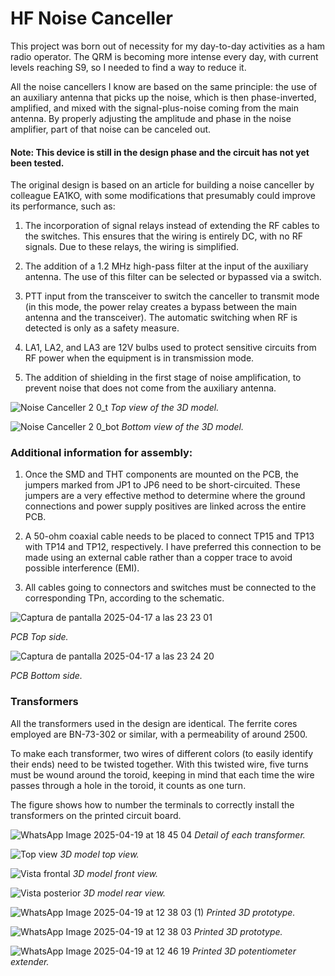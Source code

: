 # HF Noise Canceller

This project was born out of necessity for my day-to-day activities as a ham radio operator. The QRM is becoming more intense every day, with current levels reaching S9, so I needed to find a way to reduce it.  

All the noise cancellers I know are based on the same principle: the use of an auxiliary antenna that picks up the noise, which is then phase-inverted, amplified, and mixed with the signal-plus-noise coming from the main antenna. By properly adjusting the amplitude and phase in the noise amplifier, part of that noise can be canceled out.

#### Note: This device is still in the design phase and the circuit has not yet been tested.

The original design is based on an article for building a noise canceller by colleague EA1KO, with some modifications that presumably could improve its performance, such as:

1. The incorporation of signal relays instead of extending the RF cables to the switches. This ensures that the wiring is entirely DC, with no RF signals. Due to these relays, the wiring is simplified.

2. The addition of a 1.2 MHz high-pass filter at the input of the auxiliary antenna. The use of this filter can be selected or bypassed via a switch.

3. PTT input from the transceiver to switch the canceller to transmit mode (in this mode, the power relay creates a bypass between the main antenna and the transceiver). The automatic switching when RF is detected is only as a safety measure.

4. LA1, LA2, and LA3 are 12V bulbs used to protect sensitive circuits from RF power when the equipment is in transmission mode.

5. The addition of shielding in the first stage of noise amplification, to prevent noise that does not come from the auxiliary antenna.

![Noise Canceller 2 0_t](https://github.com/user-attachments/assets/b486abe7-adf7-47c5-9f1a-07e7165e1199)
_Top view of the 3D model._

![Noise Canceller 2 0_bot](https://github.com/user-attachments/assets/756db7bb-3946-4b37-99b8-ee39da5b0230)
_Bottom view of the 3D model._

### Additional information for assembly:  

1. Once the SMD and THT components are mounted on the PCB, the jumpers marked from JP1 to JP6 need to be short-circuited. These jumpers are a very effective method to determine where the ground connections and power supply positives are linked across the entire PCB.

2. A 50-ohm coaxial cable needs to be placed to connect TP15 and TP13 with TP14 and TP12, respectively. I have preferred this connection to be made using an external cable rather than a copper trace to avoid possible interference (EMI).

3. All cables going to connectors and switches must be connected to the corresponding TPn, according to the schematic.


![Captura de pantalla 2025-04-17 a las 23 23 01](https://github.com/user-attachments/assets/1a49ffe5-d395-461c-a5b6-a19b20405de1)

_PCB Top side._

![Captura de pantalla 2025-04-17 a las 23 24 20](https://github.com/user-attachments/assets/e434a091-9910-40a2-8e50-645857a5ab62)

_PCB Bottom side._

### Transformers
All the transformers used in the design are identical. The ferrite cores employed are BN-73-302 or similar, with a permeability of around 2500.

To make each transformer, two wires of different colors (to easily identify their ends) need to be twisted together. With this twisted wire, five turns must be wound around the toroid, keeping in mind that each time the wire passes through a hole in the toroid, it counts as one turn. 

The figure shows how to number the terminals to correctly install the transformers on the printed circuit board.

![WhatsApp Image 2025-04-19 at 18 45 04](https://github.com/user-attachments/assets/e37ef704-57c1-4b17-8f37-3a4fe8dd0ff3)
_Detail of each transformer._



![Top view](https://github.com/user-attachments/assets/2d5949b0-e422-4094-8667-19631c2b7dad)
_3D model top view._

![Vista frontal](https://github.com/user-attachments/assets/c245ac68-4a6e-4d55-a854-13174ce48cfc)
_3D model front view._

![Vista posterior](https://github.com/user-attachments/assets/3474e85c-5287-4a3d-beca-17526e29907a)
_3D model rear view._

![WhatsApp Image 2025-04-19 at 12 38 03 (1)](https://github.com/user-attachments/assets/429607b1-1403-4ede-8dad-e9d45be53317)
_Printed 3D prototype._

![WhatsApp Image 2025-04-19 at 12 38 03](https://github.com/user-attachments/assets/da657c5f-2422-41de-9493-b453be430c18)
_Printed 3D prototype._

![WhatsApp Image 2025-04-19 at 12 46 19](https://github.com/user-attachments/assets/e1356482-de30-4050-a8a0-3755f47c0f55)
_Printed 3D potentiometer extender._

